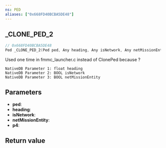 ```yaml
---
ns: PED
aliases: ["0x668FD40BCBA5DE48"]
---
```

## _CLONE_PED_2

```c
// 0x668FD40BCBA5DE48
Ped _CLONE_PED_2(Ped ped, Any heading, Any isNetwork, Any netMissionEntity, Any p4);
```

Used one time in fmmc_launcher.c instead of ClonePed because ?

```
NativeDB Parameter 1: float heading
NativeDB Parameter 2: BOOL isNetwork
NativeDB Parameter 3: BOOL netMissionEntity
```

## Parameters
* **ped**: 
* **heading**: 
* **isNetwork**: 
* **netMissionEntity**: 
* **p4**: 

## Return value
